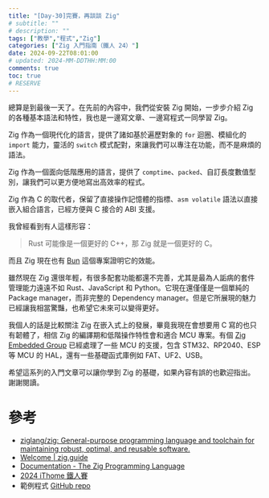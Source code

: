 ```yaml
---
title: "[Day-30]完賽，再談談 Zig"
# subtitle: ""
# description: ""
tags: ["教學","程式","Zig"]
categories: ["Zig 入門指南（鐵人 24）"]
date: 2024-09-22T08:01:00
# updated: 2024-MM-DDTHH:MM:00
comments: true
toc: true
# RESERVE
---
```


總算是到最後一天了。在先前的內容中，我們從安裝 Zig 開始，一步步介紹 Zig 的各種基本語法和特性，我也是一邊寫文章、一邊寫程式一同學習 Zig。

Zig 作為一個現代化的語言，提供了諸如基於遍歷對象的 `for` 迴圈、模組化的 `import` 能力，靈活的 `switch` 模式配對，來讓我們可以專注在功能，而不是麻煩的語法。

Zig 作為一個面向低階應用的語言，提供了 `comptime`、`packed`、自訂長度數值型別，讓我們可以更方便地寫出高效率的程式。

Zig 作為 C 的取代者，保留了直接操作記憶體的指標、`asm volatile` 語法以直接嵌入組合語言，已經方便與 C 接合的 ABI 支援。

<!-- more -->

我曾經看到有人這樣形容：
> Rust 可能像是一個更好的 C++，那 Zig 就是一個更好的 C。

而且 Zig 現在也有 [Bun](https://github.com/oven-sh/bun) 這個專案證明它的效能。

雖然現在 Zig 還很年輕，有很多配套功能都還不完善，尤其是最為人詬病的套件管理能力遠遠不如 Rust、JavaScript 和 Python。它現在還僅僅是一個單純的 Package manager，而非完整的 Dependency manager。但是它所展現的魅力已經讓我相當驚豔，也希望它未來可以變得更好。

我個人的話是比較關注 Zig 在嵌入式上的發展，畢竟我現在會想要用 C 寫的也只有韌體了，相信 Zig 的編譯期和低階操作特性會和適合 MCU 專案。有個 [Zig Embedded Group](https://github.com/ZigEmbeddedGroup) 已經處理了一些 MCU 的支援，包含 STM32、RP2040、ESP 等 MCU 的 HAL，還有一些基礎函式庫例如 FAT、UF2、USB。

希望這系列的入門文章可以讓你學到 Zig 的基礎，如果內容有誤的也歡迎指出。謝謝閱讀。

# 參考

- [ziglang/zig: General-purpose programming language and toolchain for maintaining robust, optimal, and reusable software.](https://github.com/ziglang/zig)
- [Welcome | zig.guide](https://zig.guide/)
- [Documentation - The Zig Programming Language](https://ziglang.org/documentation/0.13.0/)
- [2024 iThome 鐵人賽](https://ithelp.ithome.com.tw/users/20151756/ironman/7460)
- 範例程式 [GitHub repo](https://github.com/ziteh/zig-learn-it24)

